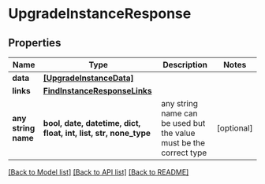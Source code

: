 # UpgradeInstanceResponse


## Properties
Name | Type | Description | Notes
------------ | ------------- | ------------- | -------------
**data** | [**[UpgradeInstanceData]**](UpgradeInstanceData.md) |  | 
**links** | [**FindInstanceResponseLinks**](FindInstanceResponseLinks.md) |  | 
**any string name** | **bool, date, datetime, dict, float, int, list, str, none_type** | any string name can be used but the value must be the correct type | [optional]

[[Back to Model list]](../README.md#documentation-for-models) [[Back to API list]](../README.md#documentation-for-api-endpoints) [[Back to README]](../README.md)


